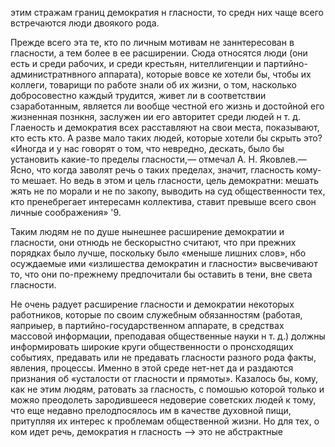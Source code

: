этим стражам границ демократия н гласности, то средн них чаще всего встречаются люди двоякого рода.

Прежде всего эта те, кто по личным мотивам не заннтересован в гласности, а тем более в ее расширении. Сюда относятся люди (они есть и среди рабочих, и среди крестьян, нителлигенции и партийно-администратнвного аппарата), которые вовсе ке хотели бы, чтобы их коллеги, товарищи по работе знали об их жизни, о том, насколько добросовестно каждый трудится, живет ли в соответствии сзаработанным, является ли вообще честной его жизнь и достойной его жизненная познкня, заслужен ии его авторитет среди людей н т. д. Глаеность и демократия всех расставляют на свои места, показывают, кто есть кто. А разве мало таких людей, которые хотели бы скрыть это? «Иногда и у нас говорят о том, что невредно, дескать, было бы установить какие-то пределы гласности,— отмечал А. Н. Яковлев.— Ясно, что когда заволят речь о таких пределах, значит, гласность кому-то мешает. Но ведь в этом и цель гласности, цель демократни: мешать жять не по морали и не по закопу, выводить на суд общественности тех, кто пренебрегает интересамн коллектива, ставит превыше всего свон личные соображения» '9.

Таким людям не по душе нынешнее расширение демократии и гласности, они отнюдь не бескорыстно считают, что при прежних порядках было лучше, поскольку было «меныше лишних слов», нбо осуждаемые ими «излишества демократин и гласности» высвечивают то, что они по-прежнему предпочитали бы оставить в тени, вне света гласности.

Не очень радует расширение гласности и демократии некоторых работников, которые по своим служебным обязанностям (работая, яаприыер, в партийно-государственном аппарате, в средствах массовой информации, преподавая общественные науки н т. д.) должны информировать широкие круги общественности о пронсходящих событиях, предавать или не предавать гласности разного рода факты, явления, процессы. Именно в этой среде нет-нет да и раздаются признания об «усталости от гласности и прямоты». Казалось бы, кому, как не этим людям, ратовать за гласность, с помошью которой только и можяо преодолеть зародившееся недоверие советских людей к тому, что еще недавно прелодпосялось им в качестве духовной пищи, притупляя их интерес к проблемам общественной жизни. Но для тех, о ком идет речь, демократия н гласность --> это не абстрактные
